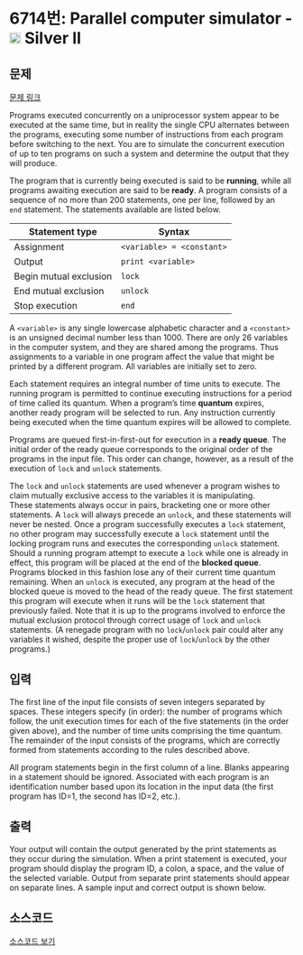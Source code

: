 # 6714번: Parallel computer simulator - <img src="https://static.solved.ac/tier_small/9.svg" style="height:20px" /> Silver II

<!-- performance -->

<!-- 문제 제출 후 깃허브에 푸시를 했을 때 제출한 코드의 성능이 입력될 공간입니다.-->

<!-- end -->

## 문제

[문제 링크](https://boj.kr/6714)


<p>Programs executed concurrently on a uniprocessor system appear to be executed at the same time, but in reality the single CPU alternates between the programs, executing some number of instructions from each program before switching to the next. You are to simulate the concurrent execution of up to ten programs on such a system and determine the output that they will produce.</p>

<p>The program that is currently being executed is said to be <strong>running</strong>, while all programs awaiting execution are said to be<strong> ready</strong>. A program consists of a sequence of no more than 200 statements, one per line, followed by an <code>end</code>&nbsp;statement. The statements available are listed below.</p>

<table class="table table-bordered table-center-50 td-center th-center">
<thead>
<tr>
<th>Statement type</th>
<th>Syntax</th>
</tr>
</thead>
<tbody>
<tr>
<td>Assignment</td>
<td><code>&lt;variable&gt; = &lt;constant&gt;</code></td>
</tr>
<tr>
<td>Output</td>
<td><code>print &lt;variable&gt;</code></td>
</tr>
<tr>
<td>Begin mutual exclusion</td>
<td><code>lock</code></td>
</tr>
<tr>
<td>End mutual exclusion</td>
<td><code>unlock</code></td>
</tr>
<tr>
<td>Stop execution</td>
<td><code>end</code></td>
</tr>
</tbody>
</table>

<p>A <code>&lt;variable&gt;</code>&nbsp;is any single lowercase alphabetic character and a <code>&lt;constant&gt;</code> is&nbsp;an unsigned decimal number less than 1000. There are only 26 variables in the computer system, and they are shared among the programs. Thus assignments to a variable in one program affect the value that might be printed by a different program. All variables are initially set to zero.</p>

<p>Each statement requires an integral number of time units to execute. The running program is permitted to continue executing instructions for a period of time called its quantum. When a program’s time <strong>quantum</strong> expires, another ready program will be selected to run. Any instruction currently being executed when the time quantum expires will be allowed to complete.</p>

<p>Programs are queued first-in-first-out for execution in a <strong>ready queue</strong>. The initial order of the ready queue corresponds to the original order of the programs in the input file. This order can change, however, as a result of the execution of <code>lock</code> and <code>unlock</code> statements.</p>

<p>The <code>lock</code> and <code>unlock</code> statements are used whenever a program wishes to claim mutually exclusive access to the variables it is manipulating. These&nbsp;statements always occur in pairs, bracketing one or more other statements. A <code>lock</code> will always precede an <code>unlock</code>, and these statements will never be nested. Once a program successfully executes a <code>lock</code> statement, no other program may successfully execute a <code>lock</code> statement until the locking program runs and executes the corresponding <code>unlock</code> statement. Should a running program attempt to execute a <code>lock</code> while one is already in effect, this program will be placed at the end of the <strong>blocked queue</strong>. Programs blocked in this fashion lose any of their current time quantum remaining. When an <code>unlock</code> is executed, any program at the head of the blocked queue is moved to the head of the ready queue. The first statement this program will execute when it runs will be the <code>lock</code> statement that previously failed. Note that it is up to the programs involved to enforce the mutual exclusion protocol through correct usage of <code>lock</code> and <code>unlock</code> statements. (A renegade program with no <code>lock</code>/<code>unlock</code> pair could alter any variables it wished, despite the proper use of <code>lock</code>/<code>unlock</code> by the other programs.)</p>



## 입력


<p>The first line of the input file consists of seven integers separated by spaces. These integers specify (in order): the number of programs which follow, the unit execution times for each of the five statements (in the order given above), and the number of time units comprising the time quantum. The remainder of the input consists of the programs, which are correctly formed from statements according to the rules described above.</p>

<p>All program statements begin in the first column of a line. Blanks appearing in a statement should be ignored. Associated with each program is an identification number based upon its location in the input data (the first program has ID=1, the second has ID=2, etc.).</p>



## 출력


<p>Your output will contain the output generated by the print statements as they occur during the simulation. When a print statement is executed, your program should display the program ID, a colon, a space, and the value of the selected variable. Output from separate print statements should appear on separate lines. A sample input and correct output is shown below.</p>



## 소스코드

[소스코드 보기](Main.java)